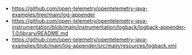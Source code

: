- https://github.com/open-telemetry/opentelemetry-java-examples/tree/main/log-appender
- https://github.com/open-telemetry/opentelemetry-java-instrumentation/blob/main/instrumentation/logback/logback-appender-1.0/library/README.md
- https://github.com/open-telemetry/opentelemetry-java-examples/blob/main/log-appender/src/main/resources/logback.xml